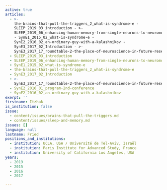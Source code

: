 ```yaml
---
active: true
articles:
  - >-
    the-brains-that-pull-the-triggers_2_what-is-syndrome-e -
    SLEEP_2019_03_introduction - >-
    SLEEP_2019_06_enhancing-human-memory-from-single-neurons-to-neuromodulation
    - SynE1_2015_02_what-is-syndrome-e -
    SynE2_2016_02_an-ordinary-guy-with-a-kalashnikov -
    SynE3_2017_02_Introduction - >-
    SynE3_2017_17_roundtable-2-the-place-of-neuroscience-in-future-research-on-perpetrators-of-extreme-violence
  - SLEEP_2019_03_introduction
  - SLEEP_2019_06_enhancing-human-memory-from-single-neurons-to-neuromodulation
  - SynE1_2015_02_what-is-syndrome-e
  - the-brains-that-pull-the-triggers_2_what-is-syndrome-e
  - SynE3_2017_02_Introduction
  - >-
    SynE3_2017_17_roundtable-2-the-place-of-neuroscience-in-future-research-on-perpetrators-of-extreme-violence
  - SynE2_2016_01_program-2nd-conference
  - SynE2_2016_02_an-ordinary-guy-with-a-kalashnikov
exerpt: ''
firstname: Itzhak
is_institution: false
issue:
  - content/issues/brains-that-pull-the-triggers.md
  - content/issues/sleep-and-memory.md
issues: []
language: null
lastname: Fried
positions_and_institutions:
  - institution: UCLA, USA / Université de Tel-Aviv, Israël
  - institution: Paris Institute for Advanced Study, France
  - institution: University of California Los Angeles, USA
years:
  - 2019
  - 2015
  - 2016
  - 2017

---
```

